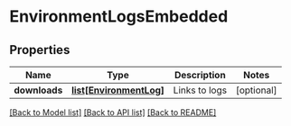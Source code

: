 # EnvironmentLogsEmbedded

## Properties
Name | Type | Description | Notes
------------ | ------------- | ------------- | -------------
**downloads** | [**list[EnvironmentLog]**](EnvironmentLog.md) | Links to logs | [optional] 

[[Back to Model list]](../README.md#documentation-for-models) [[Back to API list]](../README.md#documentation-for-api-endpoints) [[Back to README]](../README.md)


